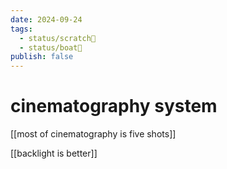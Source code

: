 ```yaml
---
date: 2024-09-24
tags:
  - status/scratch📝
  - status/boat🚤
publish: false
---
```

# cinematography system


[[most of cinematography is five shots]]

[[backlight is better]]


